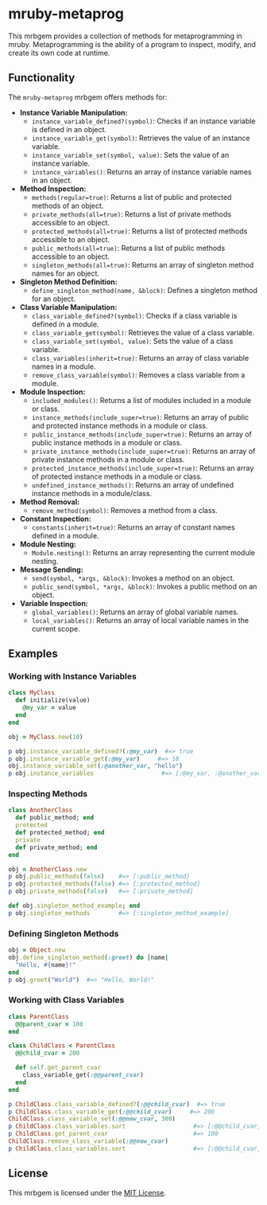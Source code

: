 # mruby-metaprog

This mrbgem provides a collection of methods for metaprogramming in mruby. Metaprogramming is the ability of a program to inspect, modify, and create its own code at runtime.

## Functionality

The `mruby-metaprog` mrbgem offers methods for:

- **Instance Variable Manipulation:**
  - `instance_variable_defined?(symbol)`: Checks if an instance variable is defined in an object.
  - `instance_variable_get(symbol)`: Retrieves the value of an instance variable.
  - `instance_variable_set(symbol, value)`: Sets the value of an instance variable.
  - `instance_variables()`: Returns an array of instance variable names in an object.
- **Method Inspection:**
  - `methods(regular=true)`: Returns a list of public and protected methods of an object.
  - `private_methods(all=true)`: Returns a list of private methods accessible to an object.
  - `protected_methods(all=true)`: Returns a list of protected methods accessible to an object.
  - `public_methods(all=true)`: Returns a list of public methods accessible to an object.
  - `singleton_methods(all=true)`: Returns an array of singleton method names for an object.
- **Singleton Method Definition:**
  - `define_singleton_method(name, &block)`: Defines a singleton method for an object.
- **Class Variable Manipulation:**
  - `class_variable_defined?(symbol)`: Checks if a class variable is defined in a module.
  - `class_variable_get(symbol)`: Retrieves the value of a class variable.
  - `class_variable_set(symbol, value)`: Sets the value of a class variable.
  - `class_variables(inherit=true)`: Returns an array of class variable names in a module.
  - `remove_class_variable(symbol)`: Removes a class variable from a module.
- **Module Inspection:**
  - `included_modules()`: Returns a list of modules included in a module or class.
  - `instance_methods(include_super=true)`: Returns an array of public and protected instance methods in a module or class.
  - `public_instance_methods(include_super=true)`: Returns an array of public instance methods in a module or class.
  - `private_instance_methods(include_super=true)`: Returns an array of private instance methods in a module or class.
  - `protected_instance_methods(include_super=true)`: Returns an array of protected instance methods in a module or class.
  - `undefined_instance_methods()`: Returns an array of undefined instance methods in a module/class.
- **Method Removal:**
  - `remove_method(symbol)`: Removes a method from a class.
- **Constant Inspection:**
  - `constants(inherit=true)`: Returns an array of constant names defined in a module.
- **Module Nesting:**
  - `Module.nesting()`: Returns an array representing the current module nesting.
- **Message Sending:**
  - `send(symbol, *args, &block)`: Invokes a method on an object.
  - `public_send(symbol, *args, &block)`: Invokes a public method on an object.
- **Variable Inspection:**
  - `global_variables()`: Returns an array of global variable names.
  - `local_variables()`: Returns an array of local variable names in the current scope.

## Examples

### Working with Instance Variables

```ruby
class MyClass
  def initialize(value)
    @my_var = value
  end
end

obj = MyClass.new(10)

p obj.instance_variable_defined?(:@my_var)  #=> true
p obj.instance_variable_get(:@my_var)     #=> 10
obj.instance_variable_set(:@another_var, "hello")
p obj.instance_variables                   #=> [:@my_var, :@another_var]
```

### Inspecting Methods

```ruby
class AnotherClass
  def public_method; end
  protected
  def protected_method; end
  private
  def private_method; end
end

obj = AnotherClass.new
p obj.public_methods(false)    #=> [:public_method]
p obj.protected_methods(false) #=> [:protected_method]
p obj.private_methods(false)   #=> [:private_method]

def obj.singleton_method_example; end
p obj.singleton_methods        #=> [:singleton_method_example]
```

### Defining Singleton Methods

```ruby
obj = Object.new
obj.define_singleton_method(:greet) do |name|
  "Hello, #{name}!"
end
p obj.greet("World")  #=> "Hello, World!"
```

### Working with Class Variables

```ruby
class ParentClass
  @@parent_cvar = 100
end

class ChildClass < ParentClass
  @@child_cvar = 200

  def self.get_parent_cvar
    class_variable_get(:@@parent_cvar)
  end
end

p ChildClass.class_variable_defined?(:@@child_cvar)  #=> true
p ChildClass.class_variable_get(:@@child_cvar)     #=> 200
ChildClass.class_variable_set(:@@new_cvar, 300)
p ChildClass.class_variables.sort                   #=> [:@@child_cvar, :@@new_cvar, :@@parent_cvar] (order may vary)
p ChildClass.get_parent_cvar                        #=> 100
ChildClass.remove_class_variable(:@@new_cvar)
p ChildClass.class_variables.sort                   #=> [:@@child_cvar, :@@parent_cvar] (order may vary)
```

## License

This mrbgem is licensed under the [MIT License](LICENSE).
